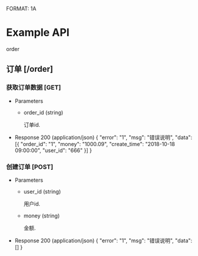 FORMAT: 1A

# Example API

order

## 订单 [/order]

### 获取订单数据 [GET]

+ Parameters
    + order_id (string)

        订单id.

+ Response 200 (application/json)
{
            "error": "1", 
            "msg": "错误说明",
            "data": [{
                "order_id": "1",
                "money": "1000.09",
                "create_time": "2018-10-18 09:00:00",
                "user_id": "666"
            }]
 }
 
 
### 创建订单 [POST]


+ Parameters
    + user_id (string)

        用户id.
    + money (string)
    
        金额.

+ Response 200 (application/json)
{
            "error": "1", 
            "msg": "错误说明",
            "data": []
 }
   
   
